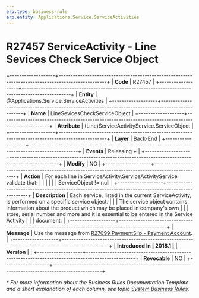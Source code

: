 ```yaml
---
erp.type: business-rule
erp.entity: Applications.Service.ServiceActivities
---
```


# R27457 ServiceActivity - Line Sevices Check Service Object
+-------------------+--------------------------------------------------------------------------------------------------+
| **Code**          | R27457                                                                                           |
+-------------------+--------------------------------------------------------------------------------------------------+
| **Entity**        | @Applications.Service.ServiceActivities                                                          |
+-------------------+--------------------------------------------------------------------------------------------------+
| **Name**          | LineSevicesCheckServiceObject                                                                    |
+-------------------+--------------------------------------------------------------------------------------------------+
| **Attribute**     | (Line)ServiceActivityService.ServiceObject                                                       |
+-------------------+--------------------------------------------------------------------------------------------------+
| **Layer**         | Back-End                                                                                         |
+-------------------+--------------------------------------------------------------------------------------------------+
| **Events**        | Releasing +                                                                                      |
+-------------------+--------------------------------------------------------------------------------------------------+
| **Modify**        | NO                                                                                               |
+-------------------+--------------------------------------------------------------------------------------------------+
| **Action**        | For each line in ServiceActivity.ServiceActivityService validate that:                           |
|                   |                                                                                                  |
|                   | ServiceObject != null                                                                            |
+-------------------+--------------------------------------------------------------------------------------------------+
| **Description**   | Each service, listed in the current ServiceActivity, is performed on a specific service object.  |
|                   | The service object contains information about the product which may be placed in company\'s own  |
|                   | store, serial number and more and it is essential to be entered in the Service Activity          |
|                   | document.                                                                                        |
+-------------------+--------------------------------------------------------------------------------------------------+
| **Message**       | Use the message from [R27099 PaymentSlip - Payment Account](R27099.md).                          |
+-------------------+--------------------------------------------------------------------------------------------------+
| **Introduced In   | 2018.1                                                                                           |
| Version**         |                                                                                                  |
+-------------------+--------------------------------------------------------------------------------------------------+
| **Revocable**     | NO                                                                                               |
+-------------------+--------------------------------------------------------------------------------------------------+

*\* For more information about the Business Rules Documentation Template and a short explanation of each column, see
topic [System Business Rules](../templates/template-description-system-business-rules.md).*
